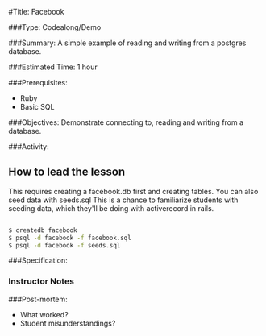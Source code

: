 #Title: Facebook

###Type: Codealong/Demo

###Summary:
A simple example of reading and writing from a postgres database.

###Estimated Time:
1 hour

###Prerequisites:
- Ruby
- Basic SQL

###Objectives:
Demonstrate connecting to, reading and writing from a database.

###Activity:

## How to lead the lesson
This requires creating a facebook.db first and creating tables. You can also seed data with seeds.sql
This is a chance to familiarize students with seeding data, which they'll be doing with activerecord in rails.

```bash

$ createdb facebook
$ psql -d facebook -f facebook.sql
$ psql -d facebook -f seeds.sql
```

###Specification:

### Instructor Notes

###Post-mortem:
- What worked?
- Student misunderstandings?
